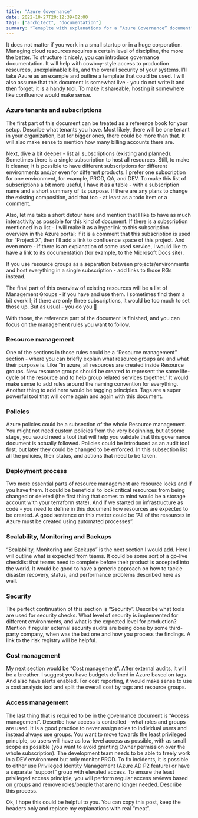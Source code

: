 ```yaml
---
title: "Azure Governance"
date: 2022-10-27T20:12:39+02:00
tags: ["architect", "documentation"]
summary: "Temaplte with explanations for a “Azure Governance” document"
---
```

It does not matter if you work in a small startup or in a huge corporation. Managing cloud resources requires a certain level of discipline, the more the better. To structure it nicely, you can introduce governance documentation. It will help with cowboy-style access to production resources, unexplainable bills, and the overall security of your systems. I’ll take Azure as an example and outline a template that could be used. I will also assume that this document is somewhat live - you do not write it and then forget; it is a handy tool. To make it shareable, hosting it somewhere like confluence would make sense.

### Azure tenants and subscriptions
The first part of this document can be treated as a reference book for your setup. Describe what tenants you have. Most likely, there will be one tenant in your organization, but for bigger ones, there could be more than that. It will also make sense to mention how many billing accounts there are.

Next, dive a bit deeper - list all subscriptions (existing and planned). Sometimes there is a single subscription to host all resources. Still, to make it cleaner, it is possible to have different subscriptions for different environments and/or even for different products. I prefer one subscription for one environment, for example, PROD, QA, and DEV. To make this list of subscriptions a bit more useful, l have it as a table - with a subscription name and a short summary of its purpose. If there are any plans to change the existing composition, add that too - at least as a todo item or a comment.

Also, let me take a short detour here and mention that I like to have as much interactivity as possible for this kind of document. If there is a subscription mentioned in a list - I will make it as a hyperlink to this subscription overview in the Azure portal; if it is a comment that this subscription is used for “Project X”, then I’ll add a link to confluence space of this project. And even more - if there is an explanation of some used service, I would like to have a link to its documentation (for example, to the Microsoft Docs site).

If you use resource groups as a separation between projects/environments and host everything in a single subscription - add links to those RGs instead.

The final part of this overview of existing resources will be a list of Management Groups - if you have and use them. I sometimes find them a bit overkill; if there are only three subscriptions, it would be too much to set those up. But as usual - you do you 🙂

With those, the reference part of the document is finished, and you can focus on the management rules you want to follow.

### Resource management
One of the sections in those rules could be a “Resource management” section - where you can briefly explain what resource groups are and what their purpose is. Like “In azure, all resources are created inside Resource groups. New resource groups should be created to represent the same life-cycle of the resource and to help group related services together.” It would make sense to add rules around the naming convention for everything. Another thing to add here would be tagging principles. Tags are a super powerful tool that will come again and again with this document.

### Policies
Azure policies could be a subsection of the whole Resource management. You might not need custom policies from the very beginning, but at some stage, you would need a tool that will help you validate that this governance document is actually followed. Policies could be introduced as an audit tool first, but later they could be changed to be enforced. In this subsection list all the policies, their status, and actions that need to be taken.

### Deployment process
Two more essential parts of resource management are resource locks and if you have them. It could be beneficial to lock critical resources from being changed or deleted (the first thing that comes to mind would be a storage account with your terraform state). And if we started on infrastructure as code - you need to define in this document how resources are expected to be created. A good sentence on this matter could be “All of the resources in Azure must be created using automated processes”.

### Scalability, Monitoring and Backups
“Scalability, Monitoring and Backups” is the next section I would add. Here I will outline what is expected from teams. It could be some sort of a go-live checklist that teams need to complete before their product is accepted into the world. It would be good to have a generic approach on how to tackle disaster recovery, status, and performance problems described here as well.

### Security
The perfect continuation of this section is “Security”. Describe what tools are used for security checks. What level of security is implemented for different environments, and what is the expected level for production? Mention if regular external security audits are being done by some third-party company, when was the last one and how you process the findings. A link to the risk registry will be helpful.

### Cost management
My next section would be “Cost management”. After external audits, it will be a breather. I suggest you have budgets defined in Azure based on tags. And also have alerts enabled. For cost reporting, it would make sense to use a cost analysis tool and split the overall cost by tags and resource groups.

### Access management
The last thing that is required to be in the governance document is “Access management”. Describe how access is controlled - what roles and groups are used. It is a good practice to never assign roles to individual users and instead always use groups. You want to move towards the least privileged principle, so users will have as low-level access as possible, with as small scope as possible (you want to avoid granting Owner permission over the whole subscription). The development team needs to be able to freely work in a DEV environment but only monitor PROD. To fix incidents, it is possible to either use Privileged Identity Management (Azure AD P2 feature) or have a separate “support” group with elevated access. To ensure the least privileged access principle, you will perform regular access reviews based on groups and remove roles/people that are no longer needed. Describe this process.

Ok, I hope this could be helpful to you. You can copy this post, keep the headers only and replace my explanations with real “meat”.